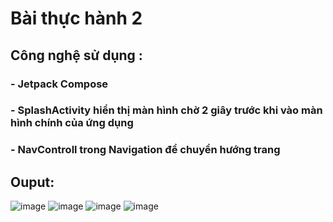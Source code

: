 # Bài thực hành 2
## Công nghệ sử dụng :
### - Jetpack Compose 
### - SplashActivity hiển thị màn hình chờ 2 giây trước khi vào màn hình chính của ứng dụng
### - NavControll trong Navigation để chuyển hướng trang
## Ouput:
![image](https://github.com/user-attachments/assets/5b2d5f13-0b39-4802-8d54-9d4bd4d6c2f4)
![image](https://github.com/user-attachments/assets/8f9ccbf3-d9d9-4c7b-a93f-ebbaf2459ee5)
![image](https://github.com/user-attachments/assets/eb8986b3-3d44-46d5-b47a-dee31f30aeaf)
![image](https://github.com/user-attachments/assets/81e3c6cb-a12d-475c-bc67-571758b9daca)

